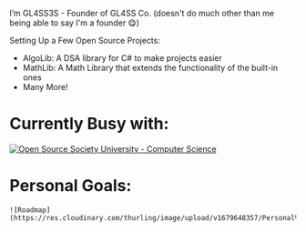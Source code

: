 I’m GL4SS3S - Founder of GL4SS Co. (doesn't do much other than me being able to say I'm a founder 😋)

Setting Up a Few Open Source Projects:
 - AlgoLib: A DSA library for C# to make projects easier
 - MathLib: A Math Library that extends the functionality of the built-in ones
 - Many More!

# Currently Busy with:
[![Open Source Society University - Computer Science](https://img.shields.io/badge/OSSU-computer--science-blue.svg)](https://github.com/ossu/computer-science)


# Personal Goals:
    ![Roadmap](https://res.cloudinary.com/thurling/image/upload/v1679648357/Personal%20Projects/Read%20me/GL4ssco.drawio_enciiz.png)